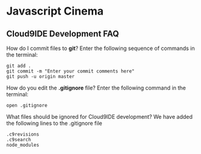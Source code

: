 Javascript Cinema
=================


Cloud9IDE Development FAQ
-------------------------

How do I commit files to **git**?
Enter the following sequence of commands in the terminal:
```
git add .
git commit -m "Enter your commit comments here"
git push -u origin master
```

How do you edit the **.gitignore** file?
Enter the following command in the terminal: 
```
open .gitignore
```

What files should be ignored for Cloud9IDE development?
We have added the following lines to the .gitignore file
```
.c9revisions
.c9search
node_modules
```

